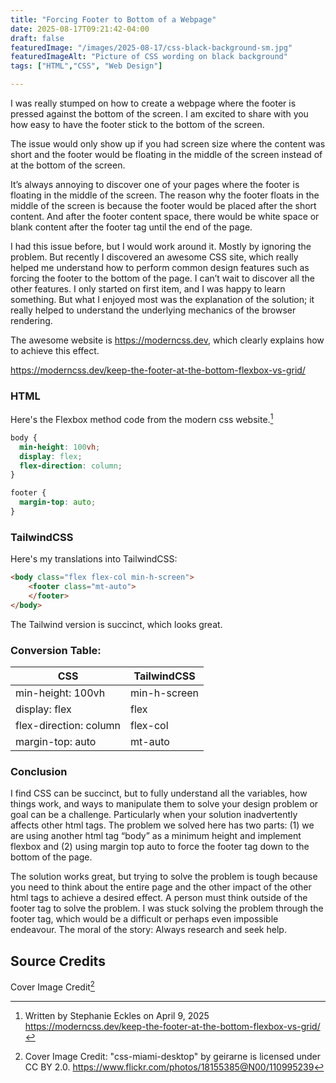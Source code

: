 ```yaml
---
title: "Forcing Footer to Bottom of a Webpage"
date: 2025-08-17T09:21:42-04:00
draft: false
featuredImage: "/images/2025-08-17/css-black-background-sm.jpg"
featuredImageAlt: "Picture of CSS wording on black background"
tags: ["HTML","CSS", "Web Design"]

---
```

I was really stumped on how to create a webpage where the footer is pressed against the bottom of the screen. I am excited to share with you how easy to have the footer stick to the bottom of the screen.

The issue would only show up if you had screen size where the content was short and the footer would be floating in the middle of the screen instead of at the bottom of the screen.

It’s always annoying to discover one of your pages where the footer is floating in the middle of the screen. The reason why the footer floats in the middle of the screen is because the footer would be placed after the short content. And after the footer content space, there would be white space or blank content after the footer tag until the end of the page. 

I had this issue before, but I would work around it. Mostly by ignoring the problem. But recently I discovered an awesome CSS site, which really helped me understand how to perform common design features such as forcing the footer to the bottom of the page. I can’t wait to discover all the other features. I only started on first item, and I was happy to learn something. But what I enjoyed most was the explanation of the solution; it really helped to understand the underlying mechanics of the browser rendering. 

The awesome website is https://moderncss.dev, which clearly explains how to achieve this effect.

https://moderncss.dev/keep-the-footer-at-the-bottom-flexbox-vs-grid/

### HTML
Here's the Flexbox method code from the modern css website.[^1]

```css {style=catppuccin-macchiato}
body {
  min-height: 100vh;
  display: flex;
  flex-direction: column;
}

footer {
  margin-top: auto;
}
```

### TailwindCSS
Here's my translations into TailwindCSS:

```html {style=catppuccin-macchiato}
<body class="flex flex-col min-h-screen">
    <footer class="mt-auto">
    </footer>
</body>
```
The Tailwind version is succinct, which looks great. 

### Conversion Table: 

| CSS | TailwindCSS|
|----|-------|
|min-height: 100vh | min-h-screen|
|display: flex | flex|
|flex-direction: column | flex-col|
|margin-top: auto | mt-auto|

### Conclusion

I find CSS can be succinct, but to fully understand all the variables, how things work, and ways to manipulate them to solve your design problem or goal can be a challenge. Particularly when your solution inadvertently affects other html tags. The problem we solved here has two parts: (1) we are using another html tag “body” as a minimum height and implement flexbox and (2) using margin top auto to force the footer tag down to the bottom of the page. 

The solution works great, but trying to solve the problem is tough because you need to think about the entire page and the other impact of the other html tags to achieve a desired effect. A person must think outside of the footer tag to solve the problem. I was stuck solving the problem through the footer tag, which would be a difficult or perhaps even impossible endeavour. The moral of the story: Always research and seek help.


## Source Credits
Cover Image Credit[^2]

[^1]: Written by Stephanie Eckles on April 9, 2025 
https://moderncss.dev/keep-the-footer-at-the-bottom-flexbox-vs-grid/

[^2]: Cover Image Credit: "css-miami-desktop" by geirarne is licensed under CC BY 2.0.
https://www.flickr.com/photos/18155385@N00/110995239
